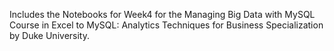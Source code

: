 Includes the Notebooks for Week4 for the Managing Big Data with MySQL Course in Excel to MySQL: Analytics Techniques for Business Specialization by Duke University.
